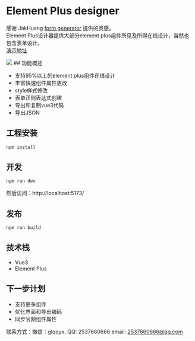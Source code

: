 # Element Plus designer 
感谢 JakHuang [form generator](https://github.com/JakHuang/form-generator) 提供的灵感。  
Element Plus设计器提供大部分element plus组件所见及所得在线设计，当然也包含表单设计。  
[演示地址](https://wizount.github.io/element-plus-designer/)

<img src="https://gitee.com/wizount/element-plus-designer/raw/master/images/all.png">
## 功能概述

- 支持95%以上的element plus组件在线设计
- 丰富快速组件属性更改
- style样式修改
- 表单正则表达式创建
- 导出和复制vue3代码
- 导出JSON


## 工程安装

```sh
npm install
```

## 开发

```sh
npm run dev
```
然后访问：http://localhost:5173/
## 发布

```sh
npm run build
```

## 技术栈
- Vue3 
- Element Plus

## 下一步计划
- 支持更多组件
- 优化界面和导出编码
- 同步官网组件属性


联系方式：微信：glqqyx, QQ: 2537660666 email: 2537660666@qq.com